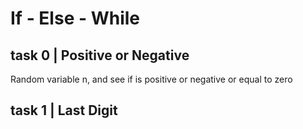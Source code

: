 # If - Else - While
## task 0 | Positive or Negative
Random variable n, and see if is positive or negative or equal to zero
## task 1 | Last Digit
